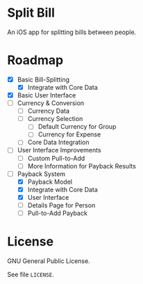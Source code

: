 # Split Bill

An iOS app for splitting bills between people.

# Roadmap

- [x] Basic Bill-Splitting
    - [x] Integrate with Core Data
- [x] Basic User Interface
- [ ] Currency & Conversion
    - [ ] Currency Data
    - [ ] Currency Selection
        - [ ] Default Currency for Group
        - [ ] Currency for Expense
    - [ ] Core Data Integration
- [ ] User Interface Improvements
    - [ ] Custom Pull-to-Add
    - [ ] More Information for Payback Results
- [ ] Payback System
    - [x] Payback Model
    - [x] Integrate with Core Data
    - [x] User Interface
    - [ ] Details Page for Person
    - [ ] Pull-to-Add Payback

# License

GNU General Public License.

See file `LICENSE`.
